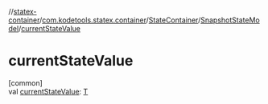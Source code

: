 //[statex-container](../../../../index.md)/[com.kodetools.statex.container](../../index.md)/[StateContainer](../index.md)/[SnapshotStateModel](index.md)/[currentStateValue](current-state-value.md)

# currentStateValue

[common]\
val [currentStateValue](current-state-value.md): [T](index.md)

